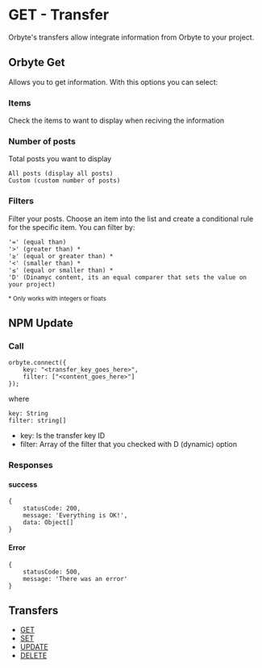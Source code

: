 # GET - Transfer
Orbyte's transfers allow integrate information from Orbyte to your project.

## Orbyte Get
Allows you to get information. With this options you can select:

### Items 
Check the items to want to display when reciving the information

### Number of posts
Total posts you want to display

    All posts (display all posts)
    Custom (custom number of posts)

### Filters
Filter your posts. Choose an item into the list and create a conditional rule for the specific item. You can filter by:

    '=' (equal than)
    '>' (greater than) *
    '≥' (equal or greater than) *
    '<' (smaller than) *
    '≤' (equal or smaller than) *
    'D' (Dinamyc content, its an equal comparer that sets the value on your project)

<small>* Only works with integers or floats</small>

## NPM Update

### Call
    orbyte.connect({
        key: "<transfer_key_goes_here>",
        filter: ["<content_goes_here>"]
    });

where

    key: String
    filter: string[]

- key: Is the transfer key ID
- filter: Array of the filter that you checked with D (dynamic) option

### Responses
#### success
    {
        statusCode: 200,
        message: 'Everything is OK!',
        data: Object[]
    }

#### Error
    {
        statusCode: 500,
        message: 'There was an error'
    }

## Transfers
- <a href="./get.md">GET</a>
- <a href="./set.md">SET</a>
- <a href="./update.md">UPDATE</a>
- <a href="./delete.md">DELETE</a>